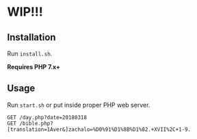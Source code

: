 # WIP!!!

## Installation

Run `install.sh`.

**Requires PHP 7.x+**

## Usage

Run `start.sh` or put inside proper PHP web server.

```
GET /day.php?date=20180318
GET /bible.php?[translation=1Aver&]zachalo=%D0%91%D1%8B%D1%82.+XVII%2C+1-9.
```
